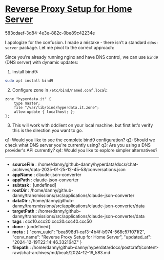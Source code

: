 # [Reverse Proxy Setup for Home Server](https://claude.ai/chat/bea598d1-caf3-4b4f-b974-568c57f071f2)

583cdaef-3d84-4e3e-882c-0be89c42234e

 I apologize for the confusion. I made a mistake - there isn't a standard `ddns-server` package. Let me pivot to the correct approach:

Since you're already running nginx and have DNS control, we can use `bind9` (DNS server) with dynamic updates:

1. Install bind9:
```bash
sudo apt install bind9
```

2. Configure zone in `/etc/bind/named.conf.local`:
```
zone "hyperdata.it" {
    type master;
    file "/var/lib/bind/hyperdata.it.zone";
    allow-update { localhost; };
};
```

3. This will work with ddclient on your local machine, but first let's verify this is the direction you want to go.

q1: Would you like to see the complete bind9 configuration?
q2: Should we check what DNS server you're currently using?
q3: Are you using a DNS provider's API currently?
q4: Would you like to explore simpler alternatives?

---

* **sourceFile** : /home/danny/github-danny/hyperdata/docs/chat-archives/data-2025-01-25-12-45-58/conversations.json
* **appName** : claude-json-converter
* **appPath** : claude-json-converter
* **subtask** : [undefined]
* **rootDir** : /home/danny/github-danny/transmissions/src/applications/claude-json-converter
* **dataDir** : /home/danny/github-danny/transmissions/src/applications/claude-json-converter/data
* **targetPath** : /home/danny/github-danny/transmissions/src/applications/claude-json-converter/data
* **tags** : ccc10.ccc20.ccc30.ccc40.ccc50
* **done** : [undefined]
* **meta** : {
  "conv_uuid": "bea598d1-caf3-4b4f-b974-568c57f071f2",
  "conv_name": "Reverse Proxy Setup for Home Server",
  "updated_at": "2024-12-19T22:14:46.332164Z"
}
* **filepath** : /home/danny/github-danny/hyperdata/docs/postcraft/content-raw/chat-archives/md/bea5/2024-12-19_583.md